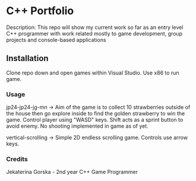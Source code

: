 # C++ Portfolio 
Description: This repo will show my current work so far as an entry level C++ 
programmer with work related mostly to game development, group projects and 
console-based applications
## Installation
Clone repo down and open games within Visual Studio. Use x86 to run game. 
### Usage
jp24-jp24-jg-mn -> Aim of the game is to collect 10 strawberries outside of the house then go explore inside to find the golden strawberry to win the game. Control player using "WASD" keys. Shift acts as a sprint button to avoid enemy. No shooting implemented in game as of yet.

vertical-scrolling -> Simple 2D endless scrolling game. Controls use arrow keys. 
### Credits
Jekaterina Gorska - 2nd year C++ Game Programmer
